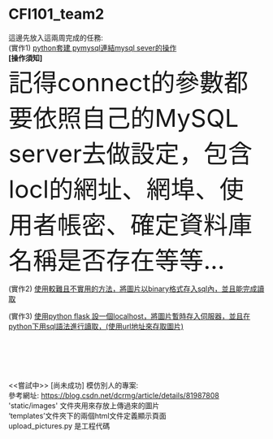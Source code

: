 # CFI101_team2

這邊先放入這兩周完成的任務:<br>
(實作1) <u>python套建 pymysql連結mysql sever的操作<br></u>
<b>[操作須知]<br></b>
<font size=15>記得connect的參數都要依照自己的MySQL server去做設定，包含locl的網址、網埠、使用者帳密、確定資料庫名稱是否存在等等...<br></font>

(實作2) <u>使用較難且不實用的方法，將圖片以binary格式存入sql內，並且能完成讀取<br></u>

(實作3) <u>使用python flask 設一個localhost，將圖片暫時存入伺服器，並且在python下用sql語法進行讀取，(使用url地址來存取圖片)<br></u>



<br><br><br><br>

<<嘗試中>> [尚未成功]
模仿別人的專案:<br>
參考網址: https://blog.csdn.net/dcrmg/article/details/81987808 <br>
'static/images' 文件夾用來存放上傳過來的圖片 <br>
‘templates’文件夾下的兩個html文件定義顯示頁面<br>
upload_pictures.py 是工程代碼<br>
